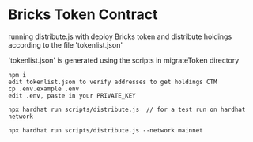 # Bricks Token Contract
running distribute.js with deploy Bricks token and distribute holdings
according to the file 'tokenlist.json'

'tokenlist.json' is generated using the scripts in migrateToken directory

```shell
npm i
edit tokenlist.json to verify addresses to get holdings CTM
cp .env.example .env
edit .env, paste in your PRIVATE_KEY

npx hardhat run scripts/distribute.js  // for a test run on hardhat network

npx hardhat run scripts/distribute.js --network mainnet

```
